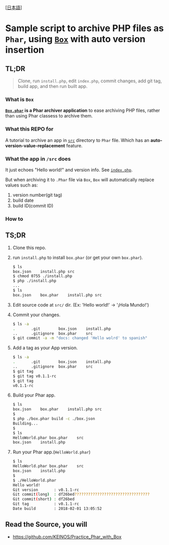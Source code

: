 [[日本語](https://qiita.com/KEINOS/items/620be6b1e043a5023e3c)]

# Sample script to archive PHP files as `Phar`, using [`Box`](https://github.com/box-project/box2) with auto version insertion

## TL;DR
> Clone, run `install.php`, edit `index.php`, commit changes, add git tag, build app, and then run built app.

### What is `Box`

**[`Box.phar`](https://github.com/box-project/box2) is a Phar archiver application** to ease archiving PHP files, rather than using Phar classess to archive them.

### What this REPO for

A tutorial to archive an app in [`src`](https://github.com/KEINOS/Practice_Phar_with_Box/tree/master/src) directory to `Phar` file. Which has an **auto-version-value-replacement** feature.

### What the app in `/src` does
It just echoes "Hello world!" and version info. See [`index.php`](https://github.com/KEINOS/Practice_Phar_with_Box/blob/master/src/index.php).

But when archiving it to `.Phar` file via `Box`, `Box` will automatically replace values such as:

1. version number(git tag)
1. build date
1. build ID(commit ID)

### How to 

## TS;DR
1. Clone this repo.
2. run `install.php` to install `box.phar` (or get your own `box.phar`).

    ```bash
    $ ls
    box.json	install.php	src
    $ chmod 0755 ./install.php
    $ php ./install.php
    ...
    $ ls
    box.json	box.phar	install.php	src
    ```

3. Edit source code at `src/` dir. (Ex: 'Hello world!' -> '¡Hola Mundo!')

4. Commit your changes.

    ```bash
    $ ls -a
    .		.git		box.json	install.php
    ..		.gitignore	box.phar	src
    $ git commit -a -m "docs: changed 'Hello wolrd' to spanish"
    ```

5. Add a tag as your App version.

    ```bash
    $ ls -a
    .		.git		box.json	install.php
    ..		.gitignore	box.phar	src
    $ git tag
    $ git tag v0.1.1-rc
    $ git tag
    v0.1.1-rc
    ```

6. Build your Phar app.

    ```bash
    $ ls
    box.json	box.phar	install.php	src
    $
    $ php ./box.phar build -c ./box.json
    Building...
    $
    $ ls
    HelloWorld.phar	box.phar	src
    box.json	install.php
    ```

7. Run your Phar app.(`HelloWorld.phar`)

    ```bash
    $ ls
    HelloWorld.phar	box.phar	src
    box.json	install.php
    $
    $ ./HelloWorld.phar
    Hello world!
    Git version       : v0.1.1-rc
    Git commit(long)  : df26bed?????????????????????????????????
    Git commit(short) : df26bed
    Git tag           : v0.1.1-rc
    Date build        : 2018-02-01 13:05:52
    ```

## Read the Source, you will

- https://github.com/KEINOS/Practice_Phar_with_Box


